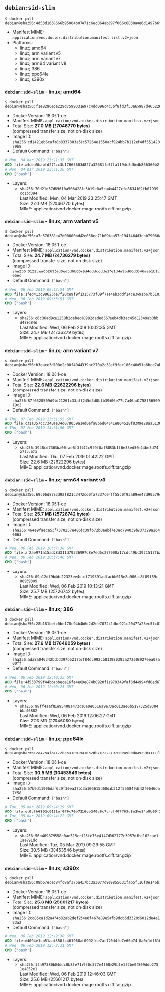 ## `debian:sid-slim`

```console
$ docker pull debian@sha256:4d53d1637666b95004b07471c6ec064ab897f066c6830a8e6d1497b6fc94c34f
```

-	Manifest MIME: `application/vnd.docker.distribution.manifest.list.v2+json`
-	Platforms:
	-	linux; amd64
	-	linux; arm variant v5
	-	linux; arm variant v7
	-	linux; arm64 variant v8
	-	linux; 386
	-	linux; ppc64le
	-	linux; s390x

### `debian:sid-slim` - linux; amd64

```console
$ docker pull debian@sha256:f1e8296e5e229d7599331e97c4dd096c4d5bf8fd3f53a65987d4652269c66abd
```

-	Docker Version: 18.06.1-ce
-	Manifest MIME: `application/vnd.docker.distribution.manifest.v2+json`
-	Total Size: **27.0 MB (27046770 bytes)**  
	(compressed transfer size, not on-disk size)
-	Image ID: `sha256:cd1421eb6cafb8b8337303e58c57264e1550acf924bb7b112ef4df55142079b8`
-	Default Command: `["bash"]`

```dockerfile
# Mon, 04 Mar 2019 23:21:35 GMT
ADD file:a0cea5babfd271cc3b17663603d827a32681fe67fa1194c3d6edb866360b2f3b in / 
# Mon, 04 Mar 2019 23:21:36 GMT
CMD ["bash"]
```

-	Layers:
	-	`sha256:70d21d57d69610a5064285c3b19e0a5ca4b4427cfd8634f02fb07939cc1bd394`  
		Last Modified: Mon, 04 Mar 2019 23:25:47 GMT  
		Size: 27.0 MB (27046770 bytes)  
		MIME: application/vnd.docker.image.rootfs.diff.tar.gzip

### `debian:sid-slim` - linux; arm variant v5

```console
$ docker pull debian@sha256:a7c570389e47d00600bd42e038ec71b09faa57c194f464d3cbb790664788be23
```

-	Docker Version: 18.06.1-ce
-	Manifest MIME: `application/vnd.docker.distribution.manifest.v2+json`
-	Total Size: **24.7 MB (24736279 bytes)**  
	(compressed transfer size, not on-disk size)
-	Image ID: `sha256:8122cea052692ad0ed3d6b86e9d4dddccdde17e1d4a9bd66d3546aab1b1ce5ec`
-	Default Command: `["bash"]`

```dockerfile
# Wed, 06 Feb 2019 09:53:51 GMT
ADD file:1fed413c98625de7f20ce9f9f1315773f09f7aa4ab3ddf14ce3691b67b510162 in / 
# Wed, 06 Feb 2019 09:53:51 GMT
CMD ["bash"]
```

-	Layers:
	-	`sha256:c6c36ad9ce1258b2debed88982daded567aeb4db3ac45d82349ab0bbd488d84d`  
		Last Modified: Wed, 06 Feb 2019 10:02:35 GMT  
		Size: 24.7 MB (24736279 bytes)  
		MIME: application/vnd.docker.image.rootfs.diff.tar.gzip

### `debian:sid-slim` - linux; arm variant v7

```console
$ docker pull debian@sha256:b3eace3d808e2c00f4044339bc270a2c39ef9fec186c40051a6bce7abbe5bad6
```

-	Docker Version: 18.06.1-ce
-	Manifest MIME: `application/vnd.docker.distribution.manifest.v2+json`
-	Total Size: **22.6 MB (22622296 bytes)**  
	(compressed transfer size, not on-disk size)
-	Image ID: `sha256:87f6528509d91d21261c33af8245d3d0bfb39606e77c7a46ad4758f5650919c2`
-	Default Command: `["bash"]`

```dockerfile
# Thu, 07 Feb 2019 13:01:55 GMT
ADD file:c31a357cc7340ae34d078059a14d0efa8b6d04041e804528f8389e28aa5130b0 in / 
# Thu, 07 Feb 2019 13:01:56 GMT
CMD ["bash"]
```

-	Layers:
	-	`sha256:3948cd7363ba00fae6f3f142c9f9f0af8883b1f6e35ed56e44be3d7427fbc673`  
		Last Modified: Thu, 07 Feb 2019 01:42:22 GMT  
		Size: 22.6 MB (22622296 bytes)  
		MIME: application/vnd.docker.image.rootfs.diff.tar.gzip

### `debian:sid-slim` - linux; arm64 variant v8

```console
$ docker pull debian@sha256:69c06d87e3d92f821c3472cd0fa7337ce4ff55c0f93a89ee47d90579c2a27dea
```

-	Docker Version: 18.06.1-ce
-	Manifest MIME: `application/vnd.docker.distribution.manifest.v2+json`
-	Total Size: **25.7 MB (25726742 bytes)**  
	(compressed transfer size, not on-disk size)
-	Image ID: `sha256:464e9faeca53f7370257e486bc39fb72b0aebd7e3ec794039b237329a2640063`
-	Default Command: `["bash"]`

```dockerfile
# Wed, 06 Feb 2019 10:07:38 GMT
ADD file:af2ae971a15ad28d311d79336997d8e7ed5c279900a17cdc49bc3921517fbaa0 in / 
# Wed, 06 Feb 2019 10:07:40 GMT
CMD ["bash"]
```

-	Layers:
	-	`sha256:09a12df9b4dc22323ee4dcdf719391adfacbb015e8a906ac8f89f59c08969309`  
		Last Modified: Wed, 06 Feb 2019 10:13:21 GMT  
		Size: 25.7 MB (25726742 bytes)  
		MIME: application/vnd.docker.image.rootfs.diff.tar.gzip

### `debian:sid-slim` - linux; 386

```console
$ docker pull debian@sha256:28b181befc0be178c94b4b6d2d2ee7072e2dbc921c20477a23ec5fc01e33d887
```

-	Docker Version: 18.06.1-ce
-	Manifest MIME: `application/vnd.docker.distribution.manifest.v2+json`
-	Total Size: **27.6 MB (27646059 bytes)**  
	(compressed transfer size, not on-disk size)
-	Image ID: `sha256:ada8a046342bcbd397b5217bdf84dc992cb813980393a272608927eea07a00ff`
-	Default Command: `["bash"]`

```dockerfile
# Wed, 06 Feb 2019 12:00:25 GMT
ADD file:4d533799f44bbabbece16fe4e09e874b8920f1a979349faf3d44994fd0ed67ef in / 
# Wed, 06 Feb 2019 12:00:25 GMT
CMD ["bash"]
```

-	Layers:
	-	`sha256:98ff4aaf81e95408a473d26a0e0516a9e73ac013ae6b5197325d9304bba06882`  
		Last Modified: Wed, 06 Feb 2019 12:06:27 GMT  
		Size: 27.6 MB (27646059 bytes)  
		MIME: application/vnd.docker.image.rootfs.diff.tar.gzip

### `debian:sid-slim` - linux; ppc64le

```console
$ docker pull debian@sha256:2a4254f84172bc531e015a1d32db7c722a797cde49bbd8a929b3111f398a6e9c
```

-	Docker Version: 18.06.1-ce
-	Manifest MIME: `application/vnd.docker.distribution.manifest.v2+json`
-	Total Size: **30.5 MB (30453546 bytes)**  
	(compressed transfer size, not on-disk size)
-	Image ID: `sha256:57b9d11906daf6c9f30ea37b73a106615d68dab312f555849d542f0646da7f58`
-	Default Command: `["bash"]`

```dockerfile
# Tue, 05 Mar 2019 09:24:19 GMT
ADD file:ec9cfb6892c9191ef076c70b7216eb240c6c7c4cf407763d8e2be14a8b09f2df in / 
# Tue, 05 Mar 2019 09:24:22 GMT
CMD ["bash"]
```

-	Layers:
	-	`sha256:56b469879558c0ae515cc925fe76e4147d062777c3957dfbe162cae11ae791dc`  
		Last Modified: Tue, 05 Mar 2019 09:29:55 GMT  
		Size: 30.5 MB (30453546 bytes)  
		MIME: application/vnd.docker.image.rootfs.diff.tar.gzip

### `debian:sid-slim` - linux; s390x

```console
$ docker pull debian@sha256:08b67ece584fc8af375a417bc3a3077d909855631fab5f116f0e146b71061184
```

-	Docker Version: 18.06.1-ce
-	Manifest MIME: `application/vnd.docker.distribution.manifest.v2+json`
-	Total Size: **25.6 MB (25601217 bytes)**  
	(compressed transfer size, not on-disk size)
-	Image ID: `sha256:2cc85ca1d2a474b32ab2def254e8f467e89e58fb9dcb5d3320d6012de4e123a2`
-	Default Command: `["bash"]`

```dockerfile
# Wed, 06 Feb 2019 12:42:30 GMT
ADD file:dd094e1cb51aab350fc461968af0992fee7ac720d4fe7e66b74f0a0c1df61066 in / 
# Wed, 06 Feb 2019 12:42:31 GMT
CMD ["bash"]
```

-	Layers:
	-	`sha256:1fa97380b04ddc0b8fe71a930c377e4f68e29bfe1f2be04509ddb2751e4852e1`  
		Last Modified: Wed, 06 Feb 2019 12:46:03 GMT  
		Size: 25.6 MB (25601217 bytes)  
		MIME: application/vnd.docker.image.rootfs.diff.tar.gzip

